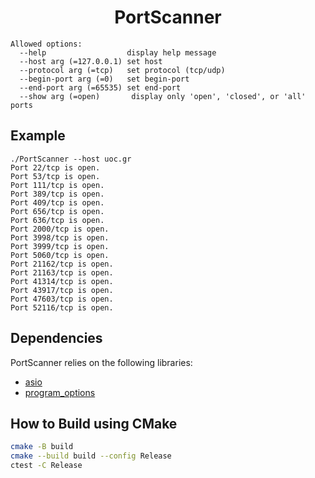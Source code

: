 <h1 align="center">PortScanner</h1>

```
Allowed options:
  --help                  display help message
  --host arg (=127.0.0.1) set host
  --protocol arg (=tcp)   set protocol (tcp/udp)
  --begin-port arg (=0)   set begin-port
  --end-port arg (=65535) set end-port
  --show arg (=open)       display only 'open', 'closed', or 'all' ports
```

## Example

```
./PortScanner --host uoc.gr
Port 22/tcp is open.
Port 53/tcp is open.
Port 111/tcp is open.
Port 389/tcp is open.
Port 409/tcp is open.
Port 656/tcp is open.
Port 636/tcp is open.
Port 2000/tcp is open.
Port 3998/tcp is open.
Port 3999/tcp is open.
Port 5060/tcp is open.
Port 21162/tcp is open.
Port 21163/tcp is open.
Port 41314/tcp is open.
Port 43917/tcp is open.
Port 47603/tcp is open.
Port 52116/tcp is open.
```

## Dependencies

PortScanner relies on the following libraries:

- [asio](https://github.com/boostorg/asio)
- [program_options](https://github.com/boostorg/program_options)

## How to Build using CMake

```bash
cmake -B build
cmake --build build --config Release
ctest -C Release
```
